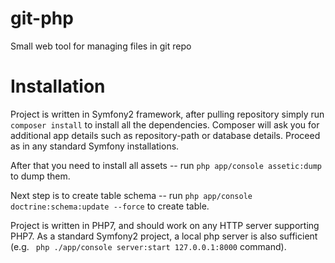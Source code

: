 # git-php
Small web tool for managing files in git repo


Installation
=========

Project is written in Symfony2 framework, after pulling repository simply run ```composer install``` to install all the dependencies.
Composer will ask you for additional app details such as repository-path or database details. Proceed as in any standard Symfony installations.

After that you need to install all assets -- run ```php app/console assetic:dump``` to dump them.

Next step is to create table schema -- run ```php app/console doctrine:schema:update --force``` to create table.

Project is written in PHP7, and should work on any HTTP server supporting PHP7. As a standard Symfony2 project, a local php server is also sufficient (e.g. ``` php ./app/console server:start 127.0.0.1:8000``` command).
